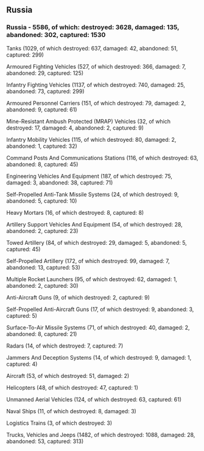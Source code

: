 
 
 ## Russia
 
 ### Russia - 5586, of which: destroyed: 3628, damaged: 135, abandoned: 302, captured: 1530

 

 

 Tanks (1029, of which destroyed: 637, damaged: 42, abandoned: 51, captured: 299)

 Armoured Fighting Vehicles (527, of which destroyed: 366, damaged: 7, abandoned: 29, captured: 125)

 Infantry Fighting Vehicles (1137, of which destroyed: 740, damaged: 25, abandoned: 73, captured: 299)

 Armoured Personnel Carriers (151, of which destroyed: 79, damaged: 2, abandoned: 9, captured: 61)

 Mine-Resistant Ambush Protected (MRAP) Vehicles (32, of which destroyed: 17, damaged: 4, abandoned: 2, captured: 9)

 Infantry Mobility Vehicles (115, of which destroyed: 80, damaged: 2, abandoned: 1, captured: 32)

 Command Posts And Communications Stations (116, of which destroyed: 63, abandoned: 8, captured: 45)

 Engineering Vehicles And Equipment (187, of which destroyed: 75, damaged: 3, abandoned: 38, captured: 71)

 Self-Propelled Anti-Tank Missile Systems (24, of which destroyed: 9, abandoned: 5, captured: 10)

 Heavy Mortars (16, of which destroyed: 8, captured: 8)

 Artillery Support Vehicles And Equipment (54, of which destroyed: 28, abandoned: 2, captured: 23)

 Towed Artillery (84, of which destroyed: 29, damaged: 5, abandoned: 5, captured: 45)

 Self-Propelled Artillery (172, of which destroyed: 99, damaged: 7, abandoned: 13, captured: 53)

 Multiple Rocket Launchers (95, of which destroyed: 62, damaged: 1, abandoned: 2, captured: 30)

 Anti-Aircraft Guns (9, of which destroyed: 2, captured: 9)

 Self-Propelled Anti-Aircraft Guns (17, of which destroyed: 9, abandoned: 3, captured: 5)

 Surface-To-Air Missile Systems (71, of which destroyed: 40, damaged: 2, abandoned: 8, captured: 21)

 Radars (14, of which destroyed: 7, captured: 7)

 Jammers And Deception Systems (14, of which destroyed: 9, damaged: 1, captured: 4)

 Aircraft (53, of which destroyed: 51, damaged: 2)

 Helicopters (48, of which destroyed: 47, captured: 1)

 Unmanned Aerial Vehicles (124, of which destroyed: 63, captured: 61)

 Naval Ships (11, of which destroyed: 8, damaged: 3)

 Logistics Trains (3, of which destroyed: 3)

 Trucks, Vehicles and Jeeps (1482, of which destroyed: 1088, damaged: 28, abandoned: 53, captured: 313)


